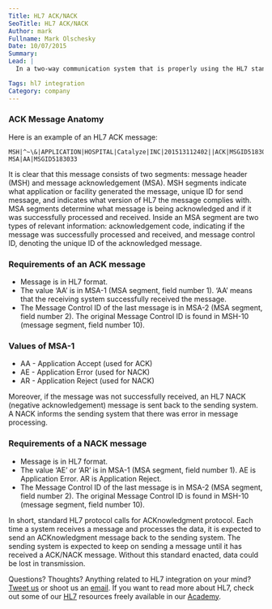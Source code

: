 ```yaml
---
Title: HL7 ACK/NACK
SeoTitle: HL7 ACK/NACK
Author: mark
Fullname: Mark Olschesky
Date: 10/07/2015
Summary: 
Lead: |
  In a two-way communication system that is properly using the HL7 standards, a receiving system will send an HL7 ACK (acknowledgement) message to the sending system to notify that the message was effectively received. In an archetypal HL7 environment, the sending system will presume the message was not received up until the delivery of an ACK message is made from the receiving system. By way of explanation, if the receiver does not return the ACK message, the sender may safely assume there is an error and halt message transmissions. 

Tags: hl7 integration
Category: company
---
```

### ACK Message Anatomy

Here is an example of an HL7 ACK message:

```
MSH|^~\&|APPLICATION|HOSPITAL|Catalyze|INC|201513112402||ACK|MSGID5183033|P|2.4|
MSA|AA|MSGID5183033
```

It is clear that this message consists of two segments: message header (MSH) and message acknowledgement (MSA). MSH segments indicate what application or facility generated the message, unique ID for send message, and indicates what version of HL7 the message complies with. MSA segments determine what message is being acknowledged and if it was successfully processed and received. Inside an MSA segment are two types of relevant information: acknowledgement code, indicating if the message was successfully processed and received, and message control ID, denoting the unique ID of the acknowledged message. 

### Requirements of an ACK message

- Message is in HL7 format.
- The value ‘AA’ is in MSA-1 (MSA segment, field number 1). ‘AA’ means that the receiving system successfully received the message.
- The Message Control ID of the last message is in MSA-2 (MSA segment, field number 2). The original Message Control ID is found in MSH-10 (message segment, field number 10).

### Values of MSA-1

- AA - Application Accept (used for ACK)
- AE - Application Error (used for NACK)
- AR - Application Reject (used for NACK)

Moreover, if the message was not successfully received, an HL7 NACK (negative acknowledgement) message is sent back to the sending system. A NACK informs the sending system that there was error in message processing.

### Requirements of a NACK message

- Message is in HL7 format.
- The value ‘AE’ or ‘AR’ is in MSA-1 (MSA segment, field number 1). AE is Application Error. AR is Application Reject.
- The Message Control ID of the last message is in MSA-2 (MSA segment, field number 2). The original Message Control ID is found in MSH-10 (message segment, field number 10).

In short, standard HL7 protocol calls for ACKnowledgment protocol. Each time a system receives a message and processes the data, it is expected to send an ACKnowledgment message back to the sending system. The sending system is expected to keep on sending a message until it has received a ACK/NACK message. Without this standard enacted, data could be lost in transmission.

Questions? Thoughts? Anything related to HL7 integration on your mind? [Tweet us](https://twitter.com/catalyzeio) or shoot us an [email](hello@catalyze.io). If you want to read more about HL7, check out some of our [HL7](https://catalyze.io/learn/hl7-101-a-primer) resources freely available in our [Academy](https://catalyze.io/learn).

